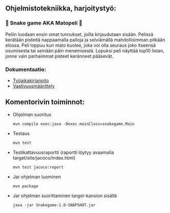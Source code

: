 ## Ohjelmistotekniikka, harjoitystyö:

###  :snake: Snake game AKA Matopeli  :bug:
Peliin luodaan ensin omat tunnukset, joilla kirjaudutaan sisään. Pelissä kerätään pisteitä nappaamalla palloja ja selviämällä mahdollisimman pitkään elossa. Peli loppuu kun mato kuolee, joka voi olla seuraus joko itseensä osumisesta tai seinään päin menemisestä. Lopuksi peli näyttää top10 listan, jonne vain parhaimmat pisteet keränneet pääsevät.


### Dokumentaatio:
* [Työaikakirjanpito](https://github.com/johannaval/ot-harjoitustyo/blob/master/dokumentaatio/tyoaikakirjanpito.md)
* [Vaativuusmäärittely](https://github.com/johannaval/ot-harjoitustyo/blob/master/dokumentaatio/vaatimusmaarittely.md)


## Komentorivin toiminnot:

 * Ohjelman suoritus 
 
   ```mvn compile exec:java -Dexec.mainClass=snakegame.Main```
   
* Testaus 

   ```mvn test```
   
* Testikattavuusraportti (raportti löytyy avaamalla target/site/jacoco/index.html)

   ```mvn test jacoco:report```
   
* Jar ohjelman luominen 

   ```mvn package```
   
* Jar ohjelman suorittaminen target-kansion sisällä 

   ```java -jar Snakegame-1.0-SNAPSHOT.jar```
